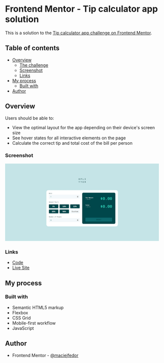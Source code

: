 # Frontend Mentor - Tip calculator app solution

This is a solution to the [Tip calculator app challenge on Frontend Mentor](https://www.frontendmentor.io/challenges/tip-calculator-app-ugJNGbJUX).

## Table of contents

- [Overview](#overview)
  - [The challenge](#the-challenge)
  - [Screenshot](#screenshot)
  - [Links](#links)
- [My process](#my-process)
  - [Built with](#built-with)
- [Author](#author)

## Overview

Users should be able to:

- View the optimal layout for the app depending on their device's screen size
- See hover states for all interactive elements on the page
- Calculate the correct tip and total cost of the bill per person

### Screenshot

![](design/screenshot.jpg)

### Links

- [Code](https://github.com/maciejfedor/frontendmentor.io/tree/master/tip-calculator-app-main)
- [Live Site](https://tip-calculator-splitter-maciej.netlify.app/)

## My process

### Built with

- Semantic HTML5 markup
- Flexbox
- CSS Grid
- Mobile-first workflow
- JavaScript

## Author

- Frontend Mentor - [@maciejfedor](https://www.frontendmentor.io/profile/maciejfedor)
